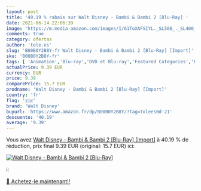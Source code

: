 ```yaml
---
layout: post
title: '40.19 % rabais sur Walt Disney - Bambi & Bambi 2 [Blu-Ray] '
date: 2021-06-14 22:06:39
image: 'https://m.media-amazon.com/images/I/61ToXAFSIYL._SL500_._SL400_.jpg'
comments: true
category: ofertas
author: 'tole.es'
slug: 'B00B0Y2B8Y-fr Walt Disney - Bambi & Bambi 2 [Blu-Ray] [Import]'
sku: 'B00B0Y2B8Y-fr'
tags: [ 'Animation','Blu-ray','DVD et Blu-ray','Featured Categories','Films','walt disney', ]
actualPrice: 9.39 EUR
currency: EUR
price: 9.39
comparePrice: 15.7 EUR
prodname: 'Walt Disney - Bambi & Bambi 2 [Blu-Ray] [Import]'
country: 'fr'
flag: '🇫🇷'
brand: 'Walt Disney'
buyurl: 'https://www.amazon.fr/dp/B00B0Y2B8Y/?tag=tolees0d-21'
descuento: '40.19'
average: '9.39'
---
```


Vous avez [Walt Disney - Bambi & Bambi 2 [Blu-Ray] [Import]](https://www.amazon.fr/dp/B00B0Y2B8Y/?tag=tolees0d-21)  à  40.19 % de réduction, prix final  9.39 EUR (original: 15.7 EUR) ici:

[![Walt Disney - Bambi & Bambi 2 [Blu-Ray] ](https://m.media-amazon.com/images/I/61ToXAFSIYL._SL500_._SL400_.jpg)](https://www.amazon.fr/dp/B00B0Y2B8Y/?tag=tolees0d-21)

ℹ️:


[🛒 Achetez-le maintenant!!](https://www.amazon.fr/dp/B00B0Y2B8Y/?tag=tolees0d-21)
